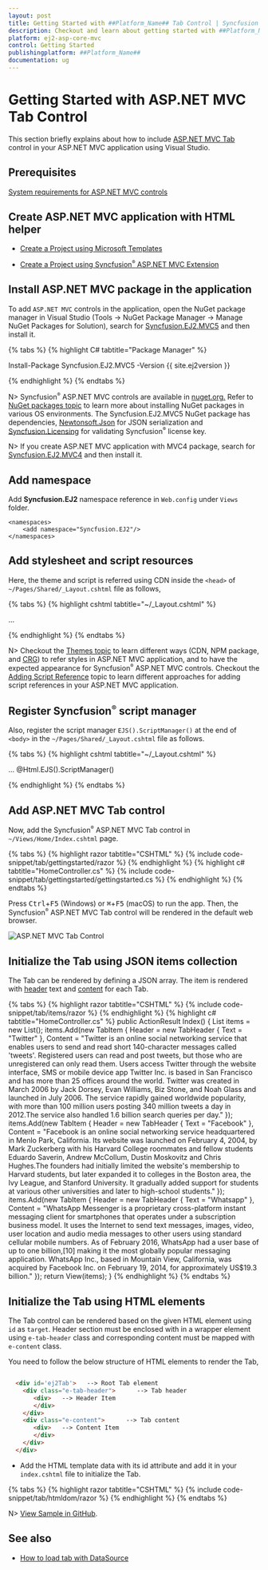 ```yaml
---
layout: post
title: Getting Started with ##Platform_Name## Tab Control | Syncfusion
description: Checkout and learn about getting started with ##Platform_Name## Tab control of Syncfusion Essential JS 2 and more details.
platform: ej2-asp-core-mvc
control: Getting Started
publishingplatform: ##Platform_Name##
documentation: ug
---
```



# Getting Started with ASP.NET MVC Tab Control

This section briefly explains about how to include [ASP.NET MVC Tab](https://www.syncfusion.com/aspnet-mvc-ui-controls/tabs) control in your ASP.NET MVC application using Visual Studio.

## Prerequisites

[System requirements for ASP.NET MVC controls](https://ej2.syncfusion.com/aspnetmvc/documentation/system-requirements)

## Create ASP.NET MVC application with HTML helper

* [Create a Project using Microsoft Templates](https://learn.microsoft.com/en-us/aspnet/mvc/overview/getting-started/introduction/getting-started#create-your-first-app)

* [Create a Project using Syncfusion<sup style="font-size:70%">&reg;</sup> ASP.NET MVC Extension](https://ej2.syncfusion.com/aspnetmvc/documentation/getting-started/project-template)

## Install ASP.NET MVC package in the application

To add `ASP.NET MVC` controls in the application, open the NuGet package manager in Visual Studio (Tools → NuGet Package Manager → Manage NuGet Packages for Solution), search for [Syncfusion.EJ2.MVC5](https://www.nuget.org/packages/Syncfusion.EJ2.MVC5) and then install it.

{% tabs %}
{% highlight C# tabtitle="Package Manager" %}

Install-Package Syncfusion.EJ2.MVC5 -Version {{ site.ej2version }}

{% endhighlight %}
{% endtabs %}

N> Syncfusion<sup style="font-size:70%">&reg;</sup> ASP.NET MVC controls are available in [nuget.org.](https://www.nuget.org/packages?q=syncfusion.EJ2) Refer to [NuGet packages topic](https://ej2.syncfusion.com/aspnetmvc/documentation/nuget-packages) to learn more about installing NuGet packages in various OS environments. The Syncfusion.EJ2.MVC5 NuGet package has dependencies, [Newtonsoft.Json](https://www.nuget.org/packages/Newtonsoft.Json/) for JSON serialization and [Syncfusion.Licensing](https://www.nuget.org/packages/Syncfusion.Licensing/) for validating Syncfusion<sup style="font-size:70%">&reg;</sup> license key.

N> If you create ASP.NET MVC application with MVC4 package, search for [Syncfusion.EJ2.MVC4](https://www.nuget.org/packages/Syncfusion.EJ2.MVC4) and then install it.

## Add namespace

Add **Syncfusion.EJ2** namespace reference in `Web.config` under `Views` folder.

```
<namespaces>
    <add namespace="Syncfusion.EJ2"/>
</namespaces>
```

## Add stylesheet and script resources

Here, the theme and script is referred using CDN inside the `<head>` of `~/Pages/Shared/_Layout.cshtml` file as follows,

{% tabs %}
{% highlight cshtml tabtitle="~/_Layout.cshtml" %}

<head>
    ...
    <!-- Syncfusion ASP.NET MVC controls styles -->
    <link rel="stylesheet" href="https://cdn.syncfusion.com/ej2/{{ site.ej2version }}/fluent.css" />
    <!-- Syncfusion ASP.NET MVC controls scripts -->
    <script src="https://cdn.syncfusion.com/ej2/{{ site.ej2version }}/dist/ej2.min.js"></script>
</head>

{% endhighlight %}
{% endtabs %}

N> Checkout the [Themes topic](https://ej2.syncfusion.com/aspnetmvc/documentation/appearance/theme) to learn different ways (CDN, NPM package, and [CRG](https://ej2.syncfusion.com/aspnetmvc/documentation/common/custom-resource-generator)) to refer styles in ASP.NET MVC application, and to have the expected appearance for Syncfusion<sup style="font-size:70%">&reg;</sup> ASP.NET MVC controls. Checkout the [Adding Script Reference](https://ej2.syncfusion.com/aspnetmvc/documentation/common/adding-script-references) topic to learn different approaches for adding script references in your ASP.NET MVC application.

## Register Syncfusion<sup style="font-size:70%">&reg;</sup> script manager

Also, register the script manager `EJS().ScriptManager()` at the end of `<body>` in the `~/Pages/Shared/_Layout.cshtml` file as follows.

{% tabs %}
{% highlight cshtml tabtitle="~/_Layout.cshtml" %}

<body>
...
    <!-- Syncfusion ASP.NET MVC Script Manager -->
    @Html.EJS().ScriptManager()
</body>

{% endhighlight %}
{% endtabs %}

## Add ASP.NET MVC Tab control

Now, add the Syncfusion<sup style="font-size:70%">&reg;</sup> ASP.NET MVC Tab control in `~/Views/Home/Index.cshtml` page.

{% tabs %}
{% highlight razor tabtitle="CSHTML" %}
{% include code-snippet/tab/gettingstarted/razor %}
{% endhighlight %}
{% highlight c# tabtitle="HomeController.cs" %}
{% include code-snippet/tab/gettingstarted/gettingstarted.cs %}
{% endhighlight %}
{% endtabs %}

Press <kbd>Ctrl</kbd>+<kbd>F5</kbd> (Windows) or <kbd>⌘</kbd>+<kbd>F5</kbd> (macOS) to run the app. Then, the Syncfusion<sup style="font-size:70%">&reg;</sup> ASP.NET MVC Tab control will be rendered in the default web browser.

![ASP.NET MVC Tab Control](images/gettingstarted.png)

## Initialize the Tab using JSON items collection

The Tab can be rendered by defining a JSON array. The item is rendered with [header](https://help.syncfusion.com/cr/aspnetmvc-js2/Syncfusion.EJ2.Navigations.TabHeader.html) text and [content](https://help.syncfusion.com/cr/aspnetmvc-js2/Syncfusion.EJ2.Navigations.TabTabItem.html#Syncfusion_EJ2_Navigations_TabTabItem_Content) for each Tab.

{% tabs %}
{% highlight razor tabtitle="CSHTML" %}
{% include code-snippet/tab/items/razor %}
{% endhighlight %}
{% highlight c# tabtitle="HomeController.cs" %}
public ActionResult Index()
{
  List<TabItem> items = new List<TabItem>();
  items.Add(new TabItem { Header = new TabHeader { Text = "Twitter" }, Content = "Twitter is an online social networking service that enables users to send and read short 140-character messages called 'tweets'. Registered users can read and post tweets, but those who are unregistered can only read them. Users access Twitter through the website interface, SMS or mobile device app Twitter Inc. is based in San Francisco and has more than 25 offices around the world. Twitter was created in March 2006 by Jack Dorsey, Evan Williams, Biz Stone, and Noah Glass and launched in July 2006. The service rapidly gained worldwide popularity, with more than 100 million users posting 340 million tweets a day in 2012.The service also handled 1.6 billion search queries per day." });
  items.Add(new TabItem { Header = new TabHeader { Text = "Facebook" }, Content = "Facebook is an online social networking service headquartered in Menlo Park, California. Its website was launched on February 4, 2004, by Mark Zuckerberg with his Harvard College roommates and fellow students Eduardo Saverin, Andrew McCollum, Dustin Moskovitz and Chris Hughes.The founders had initially limited the website's membership to Harvard students, but later expanded it to colleges in the Boston area, the Ivy League, and Stanford University. It gradually added support for students at various other universities and later to high-school students." });
  items.Add(new TabItem { Header = new TabHeader { Text = "Whatsapp" }, Content = "WhatsApp Messenger is a proprietary cross-platform instant messaging client for smartphones that operates under a subscription business model. It uses the Internet to send text messages, images, video, user location and audio media messages to other users using standard cellular mobile numbers. As of February 2016, WhatsApp had a user base of up to one billion,[10] making it the most globally popular messaging application. WhatsApp Inc., based in Mountain View, California, was acquired by Facebook Inc. on February 19, 2014, for approximately US$19.3 billion." });
  return View(items);
}
{% endhighlight %}
{% endtabs %}

## Initialize the Tab using HTML elements

The Tab control can be rendered based on the given HTML element using `id` as `target`. Header section must be enclosed with in a wrapper element using `e-tab-header` class and corresponding content must be mapped with `e-content` class.

You need to follow the below structure of HTML elements to render the Tab,

```html

  <div id='ej2Tab'>   --> Root Tab element
    <div class="e-tab-header">      --> Tab header
       <div>   --> Header Item
       </div>
    </div>
    <div class="e-content">      --> Tab content
       <div>   --> Content Item
       </div>
    </div>
  </div>

```

* Add the HTML template data with its id attribute and add it in your `index.cshtml` file to initialize the Tab.

{% tabs %}
{% highlight razor tabtitle="CSHTML" %}
{% include code-snippet/tab/htmldom/razor %}
{% endhighlight %}
{% endtabs %}

N> [View Sample in GitHub](https://github.com/SyncfusionExamples/ASP-NET-MVC-Getting-Started-Examples/tree/main/Tabs/ASP.NET%20MVC%20Razor%20Examples).

## See also

* [How to load tab with DataSource](https://ej2.syncfusion.com/aspnetmvc/documentation/tab/how-to/load-tab-with-data-source)

